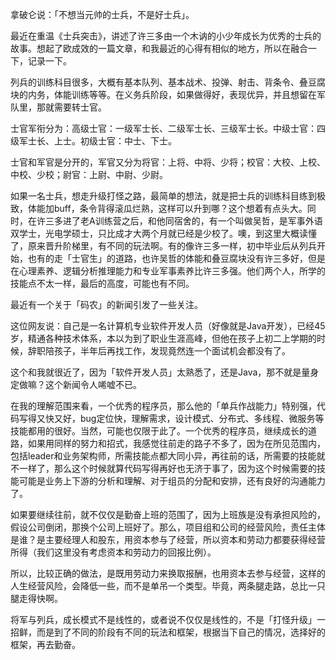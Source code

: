 
拿破仑说：「不想当元帅的士兵，不是好士兵」。

最近在重温《士兵突击》，讲述了许三多由一个木讷的小少年成长为优秀的士兵的故事。想起了欧成效的一篇文章，和我最近的心得有相似的地方，所以在融合一下，记录一下。

列兵的训练科目很多，大概有基本队列、基本战术、投弹、射击、背条令、叠豆腐块的内务，体能训练等等。在义务兵阶段，如果做得好，表现优异，并且想留在军队里，那就需要转士官。

士官军衔分为：高级士官：一级军士长、二级军士长、三级军士长。中级士官：四级军士长、上士。初级士官：中士、下士。

士官和军官是分开的，军官又分为将官：上将、中将、少将；校官：大校、上校、中校、少校；尉官：上尉、中尉、少尉。

如果一名士兵，想走升级打怪之路，最简单的想法，就是把士兵的训练科目练到极致，体能加buff，条令背得滚瓜烂熟，这样可以升到哪？这个想着有点头大。同时，在许三多进了老A训练营之后，和他同宿舍的，有一个叫做吴哲，是军事外语双学士，光电学硕士，只比成才大两个月就已经是少校了。噢，到这里大概读懂了，原来晋升阶梯里，有不同的玩法啊。有的像许三多一样，初中毕业后从列兵开始，也有的走「士官生」的道路，也许吴哲的体能和叠豆腐块没有许三多好，但是在心理素养、逻辑分析推理能力和专业军事素养比许三多强。他们两个人，所学的技能点不太一样，最后的高度，可能也有不同。

最近有一个关于「码农」的新闻引发了一些关注。

这位网友说：自己是一名计算机专业软件开发人员（好像就是Java开发），已经45岁，精通各种技术体系，本以为到了职业生涯高峰，但他在孩子上初二上学期的时候，辞职陪孩子，半年后再找工作，发现竟然连一个面试机会都没有了。

这个和我就很近了，因为「软件开发人员」太熟悉了，还是Java，那不就是量身定做嘛？这个新闻令人唏嘘不已。

在我的理解范围来看，一个优秀的程序员，那么他的「单兵作战能力」特别强，代码写得又快又好，bug定位快，理解需求，设计模式、分布式、多线程、微服务等技能都用的很好。当然，可能也仅限于此了。一个优秀的程序员，继续成长的道路，如果用同样的努力和招式，我感觉往前走的路子不多了，因为在所见范围内，包括leader和业务架构师，所需技能点都大同小异，再往前的话，所需要的技能就不一样了，那么这个时候就算代码写得再好也无济于事了，因为这个时候需要的技能可能是业务上下游的分析和理解、对于组员的分配和安排，还有良好的沟通能力了。

如果要继续往前，就不仅仅是勤奋上班的范围了，因为上班族是没有承担风险的，假设公司倒闭，那换个公司上班好了。那么，项目组和公司的经营风险，责任主体是谁？是主要经理人和股东，用资本参与了经营，所以资本和劳动力都要获得经营所得（我们这里没有考虑资本和劳动力的回报比例）。

所以，比较正确的做法，是既用劳动力来换取报酬，也用资本去参与经营，这样的人生经营风险，会降低一些，而不是单吊一个类型。毕竟，两条腿走路，总比一只腿走得快啊。

将军与列兵，成长模式不是线性的，或者说不仅仅是线性的，不是「打怪升级」一招鲜，而是到了不同的阶段有不同的玩法和框架，根据当下自己的情况，选择好的框架，再去勤奋。